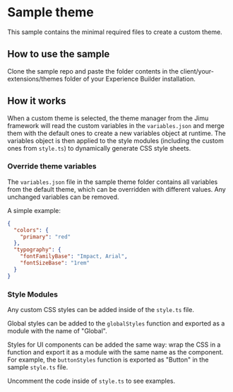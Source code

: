 # Sample theme 

This sample contains the minimal required files to create a custom theme.

## How to use the sample

Clone the sample repo and paste the folder contents in the client/your-extensions/themes
folder of your Experience Builder installation. 

## How it works

When a custom theme is selected, the theme manager from the Jimu framework will read the custom variables in the `variables.json` and merge them with the default ones to create a new variables object at runtime. The variables object is then applied to the style modules (including the custom ones from `style.ts`) to dynamically generate CSS style sheets.

### Override theme variables

The `variables.json` file in the sample theme folder contains all variables from the default theme, which can be overridden with different values. Any unchanged variables can be removed.

A simple example:

```json
{
  "colors": {
    "primary": "red"
  },
  "typography": {
    "fontFamilyBase": "Impact, Arial",
    "fontSizeBase": "1rem"
  }
}
```

### Style Modules

Any custom CSS styles can be added inside of the `style.ts` file.

Global styles can be added to the `globalStyles` function and exported as a module with the name of "Global".

Styles for UI components can be added the same way: wrap the CSS in a function and export it as a module with the same name as the component. For example, the `buttonStyles` function is exported as "Button" in the sample `style.ts` file.

Uncomment the code inside of `style.ts` to see examples.
